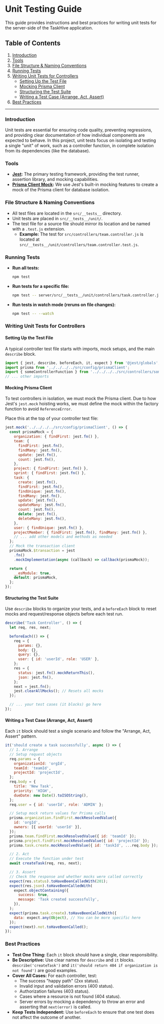 # Unit Testing Guide

This guide provides instructions and best practices for writing unit tests for the server-side of the TaskHive application.

## Table of Contents

1. [Introduction](#introduction)
2. [Tools](#tools)
3. [File Structure & Naming Conventions](#file-structure--naming-conventions)
4. [Running Tests](#running-tests)
5. [Writing Unit Tests for Controllers](#writing-unit-tests-for-controllers)
    - [Setting Up the Test File](#setting-up-the-test-file)
    - [Mocking Prisma Client](#mocking-prisma-client)
    - [Structuring the Test Suite](#structuring-the-test-suite)
    - [Writing a Test Case (Arrange, Act, Assert)](#writing-a-test-case-arrange-act-assert)
6. [Best Practices](#best-practices)

---

### Introduction

Unit tests are essential for ensuring code quality, preventing regressions, and providing clear documentation of how individual components are expected to behave. In this project, unit tests focus on isolating and testing a single "unit" of work, such as a controller function, in complete isolation from its dependencies (like the database).

### Tools

- **[Jest](https://jestjs.io/):** The primary testing framework, providing the test runner, assertion library, and mocking capabilities.
- **[Prisma Client Mock](https://www.prisma.io/docs/guides/testing/unit-testing):** We use Jest's built-in mocking features to create a mock of the Prisma client for database isolation.

### File Structure & Naming Conventions

- All test files are located in the `src/__tests__` directory.
- Unit tests are placed in `src/__tests__/unit/`.
- The test file for a source file should mirror its location and be named with a `.test.js` extension.
  - **Example:** The test for `src/controllers/team.controller.js` is located at `src/__tests__/unit/controllers/team.controller.test.js`.

### Running Tests

- **Run all tests:**

  ```bash
  npm test
  ```

- **Run tests for a specific file:**

  ```bash
  npm test -- server/src/__tests__/unit/controllers/task.controller.js
  ```

- **Run tests in watch mode (reruns on file changes):**

  ```bash
  npm test -- --watch
  ```

### Writing Unit Tests for Controllers

#### Setting Up the Test File

A typical controller test file starts with imports, mock setups, and the main `describe` block.

```javascript
import { jest, describe, beforeEach, it, expect } from '@jest/globals';
import prisma from '../../../../src/config/prismaClient';
import { someControllerFunction } from '../../../../src/controllers/some.controller';
// ... other imports
```

#### Mocking Prisma Client

To test controllers in isolation, we must mock the Prisma client. Due to how Jest's `jest.mock` hoisting works, we must define the mock within the factory function to avoid `ReferenceError`.

Place this at the top of your controller test file:

```javascript
jest.mock('../../../../src/config/prismaClient', () => {
  const prismaMock = {
    organization: { findFirst: jest.fn() },
    team: {
      findFirst: jest.fn(),
      findMany: jest.fn(),
      update: jest.fn(),
      count: jest.fn(),
    },
    project: { findFirst: jest.fn() },
    sprint: { findFirst: jest.fn() },
    task: {
      create: jest.fn(),
      findFirst: jest.fn(),
      findUnique: jest.fn(),
      findMany: jest.fn(),
      update: jest.fn(),
      updateMany: jest.fn(),
      count: jest.fn(),
      delete: jest.fn(),
      deleteMany: jest.fn(),
    },
    user: { findUnique: jest.fn() },
    projectMember: { findFirst: jest.fn(), findMany: jest.fn() },
    // ... add other models and methods as needed
  };
  // Mock the transaction client
  prismaMock.$transaction = jest
    .fn()
    .mockImplementation(async (callback) => callback(prismaMock));

  return {
    __esModule: true,
    default: prismaMock,
  };
});
```

#### Structuring the Test Suite

Use `describe` blocks to organize your tests, and a `beforeEach` block to reset mocks and request/response objects before each test run.

```javascript
describe('Task Controller', () => {
  let req, res, next;

  beforeEach(() => {
    req = {
      params: {},
      body: {},
      query: {},
      user: { id: 'userId', role: 'USER' },
    };
    res = {
      status: jest.fn().mockReturnThis(),
      json: jest.fn(),
    };
    next = jest.fn();
    jest.clearAllMocks(); // Resets all mocks
  });

  // ... your test cases (it blocks) go here
});
```

#### Writing a Test Case (Arrange, Act, Assert)

Each `it` block should test a single scenario and follow the "Arrange, Act, Assert" pattern.

```javascript
it('should create a task successfully', async () => {
  // 1. Arrange
  // Setup request objects
  req.params = {
    organizationId: 'orgId',
    teamId: 'teamId',
    projectId: 'projectId',
  };
  req.body = {
    title: 'New Task',
    priority: 'HIGH',
    dueDate: new Date().toISOString(),
  };
  req.user = { id: 'userId', role: 'ADMIN' };

  // Setup mock return values for Prisma calls
  prisma.organization.findFirst.mockResolvedValue({
    id: 'orgId',
    owners: [{ userId: 'userId' }],
  });
  prisma.team.findFirst.mockResolvedValue({ id: 'teamId' });
  prisma.project.findFirst.mockResolvedValue({ id: 'projectId' });
  prisma.task.create.mockResolvedValue({ id: 'taskId', ...req.body });

  // 2. Act
  // Execute the function under test
  await createTask(req, res, next);

  // 3. Assert
  // Check the response and whether mocks were called correctly
  expect(res.status).toHaveBeenCalledWith(201);
  expect(res.json).toHaveBeenCalledWith(
    expect.objectContaining({
      success: true,
      message: 'Task created successfully',
    }),
  );
  expect(prisma.task.create).toHaveBeenCalledWith({
    data: expect.any(Object), // You can be more specific here
  });
  expect(next).not.toHaveBeenCalled();
});
```

### Best Practices

- **Test One Thing:** Each `it` block should have a single, clear responsibility.
- **Be Descriptive:** Use clear names for `describe` and `it` blocks. `describe('createTask')` and `it('should return 404 if organization is not found')` are good examples.
- **Cover All Cases:** For each controller, test:
  - The success "happy path" (2xx status).
  - Invalid input and validation errors (400 status).
  - Authorization failures (403 status).
  - Cases where a resource is not found (404 status).
  - Server errors by mocking a dependency to throw an error and asserting that `next(error)` is called.
- **Keep Tests Independent:** Use `beforeEach` to ensure that one test does not affect the outcome of another.
